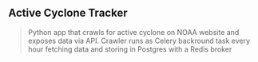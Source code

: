 ## Active Cyclone Tracker
> Python app that crawls for active cyclone on NOAA website and exposes data via API.
> Crawler runs as Celery backround task every hour fetching data and storing in Postgres
> with a Redis broker 
